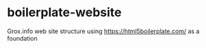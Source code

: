# boilerplate-website
Grox.info web site structure using https://html5boilerplate.com/ as a foundation
